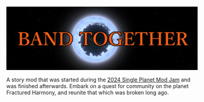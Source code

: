 ![Band Together](banner.png)

A story mod that was started during
the [2024 Single Planet Mod Jam](https://outerwildsmods.com/jam/mar-2024/) and
was finished afterwards. Embark on a quest for community on the planet Fractured
Harmony, and reunite that which was broken long ago.